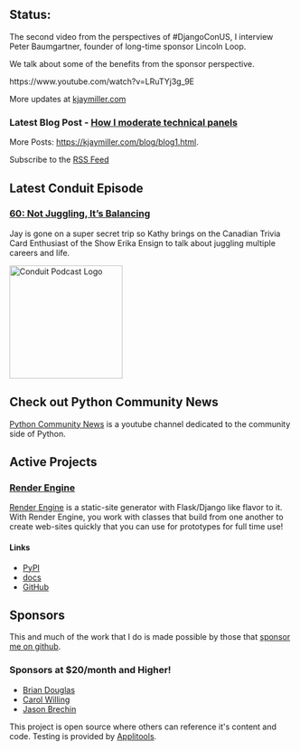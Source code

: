 ## Status:
<p>The second video from the perspectives of #DjangoConUS, I interview  Peter Baumgartner, founder of long-time sponsor Lincoln Loop. </p>

<p>We talk about some of the benefits from the sponsor perspective.</p>

<p>https://www.youtube.com/watch?v=LRuTYj3g_9E</p>

More updates at [kjaymiller.com](https://kjaymiller.com/microblog/microblog)

### Latest Blog Post - [How I moderate technical panels](https://kjaymiller.com/blog/how-i-moderate-technical-panels.html)

More Posts: <https://kjaymiller.com/blog/blog1.html>.

Subscribe to the [RSS Feed](https://kjaymiller.com/allposts.rss)


## Latest Conduit Episode
### [60: Not Juggling, It’s Balancing](http://relay.fm/conduit/60)
Jay is gone on a super secret trip so Kathy brings on the Canadian Trivia Card Enthusiast of the Show Erika Ensign to talk about juggling multiple careers and life.

<img src="https://kjaymiller.s3-us-west-2.amazonaws.com/images/conduit_artwork.png" height="200" width="200" alt="Conduit Podcast Logo"/>

## Check out Python Community News
[Python Community News](https://youtube.com/@pycommunitynews) is a youtube channel dedicated to the community side of Python.

## Active Projects

### [Render Engine]
[Render Engine] is a static-site generator with Flask/Django like flavor to it.
With Render Engine, you work with classes that build from one another to create
web-sites quickly that you can use for prototypes for full time use!

#### Links
- [PyPI](https://pypi.org/project/render-engine)
- [docs](https://render-engine.readthedocs.io)
- [GitHub](https://github.com/kjaymiller/render_engine)

## Sponsors
This and much of the work that I do is made possible by those that [sponsor me
on github](https://github.com/sponsors/kjaymiller).

### Sponsors at $20/month and Higher!
- [Brian Douglas](https://github.com/bdougie)
- [Carol Willing](https://github.com/willingc)
- [Jason Brechin](https://github.com/brechin)


This project is open source where others can reference it's content and code. Testing is provided by [Applitools](https://www.applitools.com/).


[Render Engine]: https://render-engine.readthedocs.io